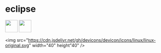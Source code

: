 # eclipse
<!--Integraçaõ da IDE Eclipse com GitHub --><img src="https://cdn.jsdelivr.net/gh/devicons/devicon/icons/java/java-original.svg" width="40" height"40"/>
<!--Aprendizado contínuo de tecnologias💻💻💻--><img src="https://cdn.jsdelivr.net/gh/devicons/devicon/icons/css3/css3-original-wordmark.svg"  width="40" height"40" />

<img src="https://cdn.jsdelivr.net/gh/devicons/devicon/icons/linux/linux-original.svg" width="40" height"40" />
